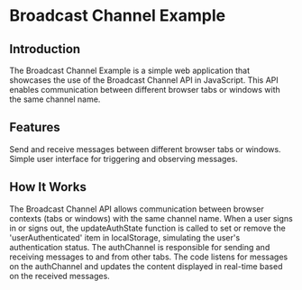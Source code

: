# Broadcast Channel Example

## Introduction

The Broadcast Channel Example is a simple web application that showcases the use of the Broadcast Channel API in JavaScript. This API enables communication between different browser tabs or windows with the same channel name. 

## Features

Send and receive messages between different browser tabs or windows.
Simple user interface for triggering and observing messages.


## How It Works

The Broadcast Channel API allows communication between browser contexts (tabs or windows) with the same channel name.
When a user signs in or signs out, the updateAuthState function is called to set or remove the 'userAuthenticated' item in localStorage, simulating the user's authentication status.
The authChannel is responsible for sending and receiving messages to and from other tabs.
The code listens for messages on the authChannel and updates the content displayed in real-time based on the received messages.
